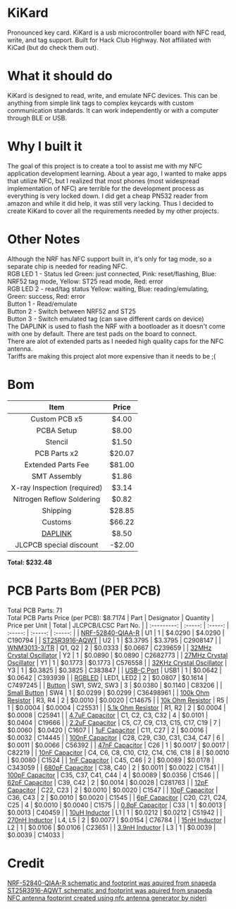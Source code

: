 # KiKard
Pronounced key card. KiKard is a usb microcontroller board with NFC read, write, and tag support. Built for Hack Club Highway. Not affiliated with KiCad (but do check them out).

# What it should do
KiKard is designed to read, write, and emulate NFC devices. This can be anything from simple link tags to complex keycards with custom communication standards. It can work independently or with a computer through BLE or USB.

# Why I built it
The goal of this project is to create a tool to assist me with my NFC application development learning. About a year ago, I wanted to make apps that utilize NFC, but I realized that most phones (most widespread implementation of NFC) are terrible for the development process as everything is very locked down. I did get a cheap PN532 reader from amazon and while it did help, it was still very lacking. Thus I decided to create KiKard to cover all the requirements needed by my other projects.

# Other Notes
Although the NRF has NFC support built in, it's only for tag mode, so a separate chip is needed for reading NFC.<br>
RGB LED 1 - Status led Green: just connected, Pink: reset/flashing, Blue: NRF52 tag mode, Yellow: ST25 read mode, Red: error<br>
RGB LED 2 - read/tag status Yellow: waiting, Blue: reading/emulating, Green: success, Red: error<br>
Button 1 - Read/emulate<br>
Button 2 - Switch between NRF52 and ST25<br>
Button 3 - Switch emulated tag (can save different cards on device)<br>
The DAPLINK is used to flash the NRF with a bootloader as it doesn't come with one by default. There are test pads on the board to connect.<br>
There are alot of extended parts as I needed high quality caps for the NFC antenna.<br>
Tariffs are making this project alot more expensive than it needs to be ;(
    
# Bom
| Item | Price |
| :-----: | :-----: |
| Custom PCB x5 | $4.00 |
| PCBA Setup | $8.00 |
| Stencil | $1.50 |
| PCB Parts x2| $20.07
| Extended Parts Fee | $81.00 |
| SMT Assembly | $1.86
| X-ray Inspection (required) | $3.14 |
| Nitrogen Reflow Soldering | $0.82 |
| Shipping | $28.85 |
| Customs | $66.22 |
| [DAPLINK](https://www.amazon.com/DAPLINK-Replaces-STLINK-downloader-Emulator/dp/B0CJLWST5G?crid=37G7MJJ8PDODB&dib=eyJ2IjoiMSJ9.LONWwnu2baBqUgajD8YgTeRN4Xe9SdWq2CWZj9h0t7N8Od4hUhg3FYs_pJB3ofSYGvR3SD7Xmf7qHTI7JBvrOPT3K4B6-szjSDsRNjNSHDNoK7fKdCvFnpVZmTFFgiVgGE3gweoAUxLau7OYdxGSqDspsOBbMQUSWdekekhBiZi43WipJDmFG7aQEzR-T1UNaR1NSxGKhk95WE_1FSXa2pftOqihV66EefQA54zipEY.lhAFbV3gpTY3rYXGPmu6VPxUQWc01xmbRizO2KXj_lI&dib_tag=se&keywords=DAPLINK&qid=1753411504&sprefix=daplink%2Caps%2C157&sr=8-4) | $8.50 |
| JLCPCB special discount | -$2.00 |

**Total: $232.48**

# PCB Parts Bom (PER PCB)
Total PCB Parts: 71<br>
Total PCB Parts Price (per PCB): $8.7174
| Part | Designator | Quantity | Price per Unit | Total | JLCPCB/LCSC Part No. |
| :---------: | :-----: | :-----: | :-----: | :-----: | :-----: |
| [NRF-52840-QIAA-R](https://jlcpcb.com/partdetail/NordicSemicon-NRF52840_QIAAR/C190794) | U1 | 1 | $4.0290 | $4.0290 | C190794 |
| [ST25R3916-AQWT](https://jlcpcb.com/partdetail/STMicroelectronics-ST25R3916AQWT/C2908147) | U2 | 1 | $3.3795 | $3.3795 | C2908147 |
| [WNM3013-3/TR](https://jlcpcb.com/partdetail/WILLSEMI_Will_Semicon-WNM3013_3TR/C239659) | Q1, Q2 | 2 | $0.0333 | $0.0667 | C239659 |
| [32MHz Crystal Oscillator](https://jlcpcb.com/partdetail/2777870-X201632MOB4SI/C2682773) | Y2 | 1 | $0.0890 | $0.0890 | C2682773 |
| [27MHz Crystal Oscillator](https://jlcpcb.com/partdetail/604049-XRCGB27M120F3M00R0/C576558) | Y1 | 1 | $0.1773 | $0.1773 | C576558 |
| [32KHz Crystal Oscillator](https://jlcpcb.com/partdetail/357119-X161032768KGD2SI/C383847) | Y3 | 1 | $0.3825 | $0.3825 | C383847 |
| [USB-C Port](https://jlcpcb.com/partdetail/SHOUHAN-TYPEC16PIN/C393939) | USB1 | 1 | $0.0642 | $0.0642 | C393939 |
| [RGBLED](https://jlcpcb.com/partdetail/ChauLight-ZSRGB_2017H_08Z3/C7497245) | LED1, LED2 | 2 | $0.0807 | $0.1614 | C7497245 |
| [Button](https://jlcpcb.com/partdetail/Korean_HropartsElec-K2_6639SP_C4SC04/C83206) | SW1, SW2, SW3 | 3 | $0.0380 | $0.1140 | C83206 |
| [Small Button](https://jlcpcb.com/partdetail/hanxia-HX_3x4x2_2P_25N/C36498961) | SW4 | 1 | $0.0299 | $0.0299 | C36498961 |
| [100k Ohm Resistor](https://jlcpcb.com/partdetail/YAGEO-RC0603FR07100KL/C14675) | R3, R4 | 2 | $0.0010 | $0.0020 | C14675 |
| [10k Ohm Resistor](https://jlcpcb.com/partdetail/26274-0402WGJ0103TCE/C25531) | R5 | 1 | $0.0004 | $0.0004 | C25531 |
| [5.1k Ohm Resistor](https://jlcpcb.com/partdetail/26684-0402WGJ0512TCE/C25941) | R1, R2 | 2 | $0.0004 | $0.0008 | C25941 |
| [4.7uF Capacitor](https://jlcpcb.com/partdetail/20375-CL10A475KO8NNNC/C19666) | C1, C2, C3, C32 | 4 | $0.0101 | $0.0404 | C19666 |
| [2.2uF Capacitor](https://jlcpcb.com/partdetail/1959-CL10A225KP8NNNC/C1607) | C5, C7, C9, C13, C15, C17, C19 | 7 | $0.0060 | $0.0420 | C1607 |
| [1uF Capacitor](https://jlcpcb.com/partdetail/15107-CL05A105KP5NNNC/C14445) | C11, C27 | 2 | $0.0016 | $0.0032 | C14445 |
| [100nF Capacitor](https://jlcpcb.com/partdetail/57421-0402B104K250NT/C56392) | C28, C29, C30, C31, C34, C47 | 6 |  $0.0011 |  $0.0066 | C56392 |
| [47nF Capacitor](https://jlcpcb.com/partdetail/83376-0402B473K500NT/C82219) | C26 | 1 | $0.0017 | $0.0017 | C82219 |
| [10nF Capacitor](https://jlcpcb.com/partdetail/1876-0402B103K500NT/C1524) | C4, C6, C8, C10, C12, C14, C16, C18 | 8 | $0.0010 | $0.0080 | C1524 |
| [1nF Capacitor](https://jlcpcb.com/partdetail/TDK-C1005C0G1E102JT000F/C343059) | C45, C46 | 2 | $0.0089 | $0.0178 | C343059 |
| [680pF Capacitor](https://jlcpcb.com/partdetail/1893-0402B681K500NT/C1541) | C38, C40 | 2 | $0.0011 | $0.0022 | C1541 |
| [100pF Capacitor](https://jlcpcb.com/partdetail/1898-0402CG101J500NT/C1546) | C35, C37, C41, C44 | 4 | $0.0089 | $0.0356 | C1546 |
| [62pF Capacitor](https://jlcpcb.com/partdetail/YAGEO-CC0402JRNPO9BN620/C281763) | C39, C42 | 2 | $0.0014 | $0.0028 | C281763 |
| [12pF Capacitor](https://jlcpcb.com/partdetail/1899-0402CG120J500NT/C1547) | C22, C23 | 2 | $0.0010 | $0.0020 | C1547 |
| [10pF Capacitor](https://jlcpcb.com/partdetail/1897-0402CG100J500NT/C1545) | C36, C43 | 2 | $0.0010 | $0.0020 | C1545 |
| [6pF Capacitor](https://jlcpcb.com/partdetail/1927-0402CG6R0C500NT/C1575) | C20, C21, C24, C25 | 4 | $0.0010 | $0.0040 | C1575 |
| [0.8pF Capacitor](https://jlcpcb.com/partdetail/41442-0402CG0R8C500NT/C40459) | C33 | 1 | $0.0013 | $0.0013 | C40459 |
| [10uH Inductor](https://jlcpcb.com/partdetail/Sunlord-MCL1608S100MT/C51942) | L1 | 1 | $0.0212 | $0.0212 | C51942 |
| [270nH Inductor](https://jlcpcb.com/partdetail/TDK-MLG1005SR27JT000/C76784) | L4, L5 | 2 | $0.0077 | $0.0154 | C76784 |
| [15nH Inductor](https://jlcpcb.com/partdetail/Sunlord-SDCL1608C15NJTDF/C23651) | L2 | 1 | $0.0106 | $0.0106 | C23651 |
| [3.9nH Inductor](https://jlcpcb.com/partdetail/Sunlord-SDCL1005C3N9STDF/C14033) | L3 | 1 | $0.0039 | $0.0039 | C14033 |

# Credit
[NRF-52840-QIAA-R schematic and footprint was aquired from snapeda](https://www.snapeda.com/parts/NRF52840-QIAA-R/Nordic%20Power/view-part/)<br>
[ST25R3916-AQWT schematic and footprint was aquired from snapeda](https://www.snapeda.com/parts/ST25R3916-AQWT/STMicroelectronics/view-part/)<br>
[NFC antenna footprint created using nfc antenna generator by nideri](https://github.com/nideri/nfc_antenna_generator)